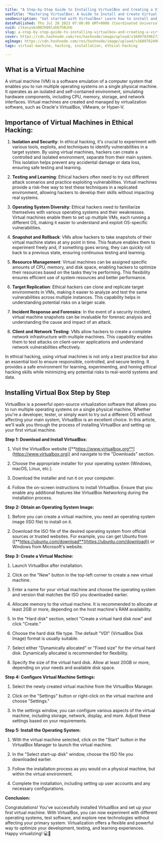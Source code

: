 ```yaml
---
title: "A Step-by-Step Guide to Installing VirtualBox and Creating a Virtual Machine"
seoTitle: "Mastering VirtualBox: A Guide to Install and Create Virtual Machines"
seoDescription: "Get started with VirtualBox! Learn how to install and set up virtual machines for secure testing and learning. Perfect for beginners! 🚀"
datePublished: Thu Jul 20 2023 07:00:09 GMT+0000 (Coordinated Universal Time)
cuid: clkasyukn002h09lahb7h0zhb
slug: a-step-by-step-guide-to-installing-virtualbox-and-creating-a-virtual-machine
cover: https://cdn.hashnode.com/res/hashnode/image/upload/v1689782062729/dfe24208-37b7-466b-8008-f9d81504374c.jpeg
ogImage: https://cdn.hashnode.com/res/hashnode/image/upload/v1689782498859/07285ce0-06f3-40c1-8273-819288f9cd93.jpeg
tags: virtual-machine, hacking, installation, ethical-hacking

---
```


## What is a Virtual Machine

A virtual machine (VM) is a software emulation of a computer system that enables you to run multiple operating systems on a single physical machine. It operates as an isolated and self-contained environment, simulating hardware components, including CPU, memory, storage, and network interfaces. Virtual machines are created and managed by virtualization software, such as Oracle's VirtualBox, VMware, or Hyper-V.

## Importance of Virtual Machines in Ethical Hacking:

1. **Isolation and Security**: In ethical hacking, it's crucial to experiment with various tools, exploits, and techniques to identify vulnerabilities in a target system. By using virtual machines, hackers can create a controlled and isolated environment, separate from their main system. This isolation helps prevent any accidental damage or data loss, ensuring safe testing and learning.
    
2. **Testing and Learning**: Ethical hackers often need to try out different attack scenarios and practice exploiting vulnerabilities. Virtual machines provide a risk-free way to test these techniques in a replicated environment, allowing hackers to develop their skills without impacting real systems.
    
3. **Operating System Diversity**: Ethical hackers need to familiarize themselves with various operating systems and their weaknesses. Virtual machines enable them to set up multiple VMs, each running a different OS, making it easier to understand and exploit OS-specific vulnerabilities.
    
4. **Snapshot and Rollback**: VMs allow hackers to take snapshots of their virtual machine states at any point in time. This feature enables them to experiment freely and, if something goes wrong, they can quickly roll back to a previous state, ensuring continuous testing and learning.
    
5. **Resource Management**: Virtual machines can be assigned specific amounts of CPU, memory, and disk space, enabling hackers to optimize their resources based on the tasks they're performing. This flexibility ensures efficient use of system resources and better performance.
    
6. **Target Replication**: Ethical hackers can clone and replicate target environments in VMs, making it easier to analyze and test the same vulnerabilities across multiple instances. This capability helps in understanding potential risks on a larger scale.
    
7. **Incident Response and Forensics**: In the event of a security incident, virtual machine snapshots can be invaluable for forensic analysis and understanding the cause and impact of an attack.
    
8. **Client and Network Testing**: VMs allow hackers to create a complete network infrastructure with multiple machines. This capability enables them to test attacks on client-server applications and understand network vulnerabilities effectively.
    

In ethical hacking, using virtual machines is not only a best practice but also an essential tool to ensure responsible, controlled, and secure testing. It provides a safe environment for learning, experimenting, and honing ethical hacking skills while minimizing any potential risks to real-world systems and data.

## Installing Virtual Box Step by Step

VirtualBox is a powerful open-source virtualization software that allows you to run multiple operating systems on a single physical machine. Whether you're a developer, tester, or simply want to try out a different OS without affecting your main system, VirtualBox is an excellent choice. In this article, we'll walk you through the process of installing VirtualBox and setting up your first virtual machine.

**Step 1: Download and Install VirtualBox:**

1. Visit the VirtualBox website ([**https://www.virtualbox.org**](https://www.virtualbox.org)) and navigate to the "Downloads" section.
    
2. Choose the appropriate installer for your operating system (Windows, macOS, Linux, etc.).
    
3. Download the installer and run it on your computer.
    
4. Follow the on-screen instructions to install VirtualBox. Ensure that you enable any additional features like VirtualBox Networking during the installation process.
    

**Step 2: Obtain an Operating System Image:**

1. Before you can create a virtual machine, you need an operating system image (ISO file) to install on it.
    
2. Download the ISO file of the desired operating system from official sources or trusted websites. For example, you can get Ubuntu from ([**https://ubuntu.com/download**](https://ubuntu.com/download)) or Windows from Microsoft's website.
    

**Step 3: Create a Virtual Machine:**

1. Launch VirtualBox after installation.
    
2. Click on the "New" button in the top-left corner to create a new virtual machine.
    
3. Enter a name for your virtual machine and choose the operating system and version that matches the ISO you downloaded earlier.
    
4. Allocate memory to the virtual machine. It is recommended to allocate at least 2GB or more, depending on the host machine's RAM availability.
    
5. In the "Hard disk" section, select "Create a virtual hard disk now" and click "Create."
    
6. Choose the hard disk file type. The default "VDI" (VirtualBox Disk Image) format is usually suitable.
    
7. Select either "Dynamically allocated" or "Fixed size" for the virtual hard disk. Dynamically allocated is recommended for flexibility.
    
8. Specify the size of the virtual hard disk. Allow at least 20GB or more, depending on your needs and available disk space.
    

**Step 4: Configure Virtual Machine Settings:**

1. Select the newly created virtual machine from the VirtualBox Manager.
    
2. Click on the "Settings" button or right-click on the virtual machine and choose "Settings."
    
3. In the settings window, you can configure various aspects of the virtual machine, including storage, network, display, and more. Adjust these settings based on your requirements.
    

**Step 5: Install the Operating System:**

1. With the virtual machine selected, click on the "Start" button in the VirtualBox Manager to launch the virtual machine.
    
2. In the "Select start-up disk" window, choose the ISO file you downloaded earlier.
    
3. Follow the installation process as you would on a physical machine, but within the virtual environment.
    
4. Complete the installation, including setting up user accounts and any necessary configurations.
    

**Conclusion:**

Congratulations! You've successfully installed VirtualBox and set up your first virtual machine. With VirtualBox, you can now experiment with different operating systems, test software, and explore new technologies without affecting your primary system. Virtualization offers a flexible and powerful way to optimize your development, testing, and learning experiences. Happy virtualizing! 💻🎉